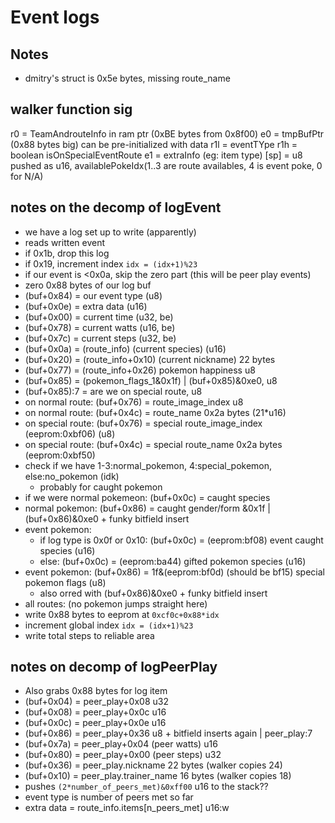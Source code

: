 # Event logs

## Notes

- dmitry's struct is 0x5e bytes, missing route_name

## walker function sig

r0 = TeamAndrouteInfo in ram ptr (0xBE bytes from 0x8f00)
e0 = tmpBufPtr (0x88 bytes big) can be pre-initialized with data
r1l = eventTYpe
r1h = boolean isOnSpecialEventRoute
e1 = extraInfo (eg: item type)
[sp] = u8 pushed as u16, availablePokeIdx(1..3 are route availables, 4 is event poke, 0 for N/A)

## notes on the decomp of logEvent

- we have a log set up to write (apparently)
- reads written event
- if 0x1b, drop this log
- if 0x19, increment index `idx = (idx+1)%23`
- if our event is <0x0a, skip the zero part (this will be peer play events)
- zero 0x88 bytes of our log buf
- (buf+0x84) = our event type (u8)
- (buf+0x0e) = extra data (u16)
- (buf+0x00) = current time (u32, be)
- (buf+0x78) = current watts (u16, be)
- (buf+0x7c) = current steps (u32, be)
- (buf+0x0a) = (route_info) (current species) (u16)
- (buf+0x20) = (route_info+0x10) (current nickname) 22 bytes
- (buf+0x77) = (route_info+0x26) pokemon happiness u8
- (buf+0x85) = (pokemon_flags_1&0x1f) | (buf+0x85)&0xe0, u8
- (buf+0x85):7 = are we on special route, u8
- on normal route: (buf+0x76) = route_image_index u8
- on normal route: (buf+0x4c) = route_name 0x2a bytes (21*u16)
- on special route: (buf+0x76) = special route_image_index (eeprom:0xbf06) (u8)
- on special route: (buf+0x4c) = special route_name 0x2a bytes (eeprom:0xbf50)
- check if we have 1-3:normal_pokemon, 4:special_pokemon, else:no_pokemon (idk)
  - probably for caught pokemon
- if we were normal pokemeon: (buf+0x0c) = caught species
- normal pokemon: (buf+0x86) = caught gender/form &0x1f | (buf+0x86)&0xe0 + funky bitfield insert
- event pokemon:
  - if log type is 0x0f or 0x10: (buf+0x0c) = (eeprom:bf08) event caught species (u16)
  - else: (buf+0x0c) = (eeprom:ba44)  gifted pokemon species (u16)
- event pokemon: (buf+0x86) = 1f&(eeprom:bf0d) (should be bf15) special pokemon flags (u8)
  - also orred with (buf+0x86)&0xe0 + funky bitfield insert
- all routes: (no pokemon jumps straight here)
- write 0x88 bytes to eeprom at `0xcf0c+0x88*idx`
- increment global index `idx = (idx+1)%23`
- write total steps to reliable area

## notes on decomp of logPeerPlay

- Also grabs 0x88 bytes for log item
- (buf+0x04) = peer_play+0x08 u32
- (buf+0x08) = peer_play+0x0c u16
- (buf+0x0c) = peer_play+0x0e u16
- (buf+0x86) = peer_play+0x36 u8 + bitfield inserts again | peer_play:7
- (buf+0x7a) = peer_play+0x04 (peer watts) u16
- (buf+0x80) = peer_play+0x00 (peer steps) u32
- (buf+0x36) = peer_play.nickname 22 bytes (walker copies 24)
- (buf+0x10) = peer_play.trainer_name 16 bytes (walker copies 18)
- pushes `(2*number_of_peers_met)&0xff00` u16 to the stack??
- event type is number of peers met so far
- extra data = route_info.items[n_peers_met] u16:w
